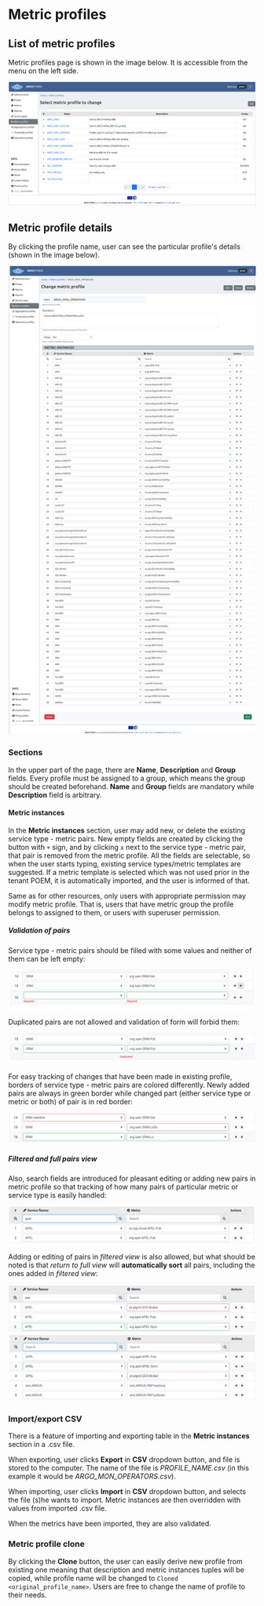 # Metric profiles

## List of metric profiles

Metric profiles page is shown in the image below. It is accessible from the menu on the left side.

![Tenant Metric Profiles](figures/tenant_metric_profiles.png)

## Metric profile details

By clicking the profile name, user can see the particular profile's details (shown in the image below).

![Tenant Metric Profile Details](figures/tenant_metric_profiles_details.png)

### Sections

In the upper part of the page, there are **Name**, **Description** and **Group** fields. Every profile must be assigned to a group, which means the group should be created beforehand. **Name** and **Group** fields are mandatory while **Description** field is arbitrary.

#### Metric instances

In the **Metric instances** section, user may add new, or delete the existing service type - metric pairs. New empty fields are created by clicking the button with `+` sign, and by clicking `x` next to the service type - metric pair, that pair is removed from the metric profile. All the fields are selectable, so when the user starts typing, existing service types/metric templates are suggested. If a metric template is selected which was not used prior in the tenant POEM, it is automatically imported, and the user is informed of that.

Same as for other resources, only users with appropriate permission may modify metric profile. That is, users that have metric group the profile belongs to assigned to them, or users with superuser permission.

##### Validation of pairs

Service type - metric pairs should be filled with some values and neither of them can be left empty:

![Tenant Metric Profile Tuples Required](figures/tenant_metric_profiles_tuple_required.png)

Duplicated pairs are not allowed and validation of form will forbid them:

![Tenant Metric Profile Tuples Duplicated](figures/tenant_metric_profiles_tuple_duplicate.png)

For easy tracking of changes that have been made in existing profile, borders of service type - metric pairs are colored differently. Newly added pairs are always in green border while changed part (either service type or metric or both) of pair is in red border:

![Tenant Metric Profile Tuples Changed](figures/tenant_metric_profiles_tuple_changed.png)

##### Filtered and full pairs view 

Also, search fields are introduced for pleasant editing or adding new pairs in metric profile so that tracking of how many pairs of particular metric or service type is easily handled:

![Tenant Metric Profile Tuples Search](figures/tenant_metric_profiles_tuple_search.png)

Adding or editing of pairs in _filtered view_ is also allowed, but what should be noted is that _return to full view_ will **automatically sort** all pairs, including the ones added in _filtered view_:

![Tenant Metric Profile Tuples Search Edit](figures/tenant_metric_profiles_tuple_search_edit.png)
![Tenant Metric Profile Tuples Search Sorted](figures/tenant_metric_profiles_tuple_sorted.png)

### Import/export CSV

There is a feature of importing and exporting table in the **Metric instances** section in a .csv file. 

When exporting, user clicks **Export** in **CSV** dropdown button, and file is stored to the computer. The name of the file is *PROFILE_NAME.csv* (in this example it would be *ARGO_MON_OPERATORS.csv*).

When importing, user clicks **Import** in **CSV** dropdown button, and selects the file (s)he wants to import. Metric instances are then overridden with values from imported .csv file.

When the metrics have been imported, they are also validated.

### Metric profile clone

By clicking the **Clone** button, the user can easily derive new profile from existing one meaning that description and metric instances tuples will be copied, while profile name will be changed to `Cloned <original_profile_name>`. Users are free to change the name of profile to their needs.
